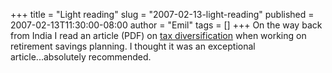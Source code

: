+++
title = "Light reading"
slug = "2007-02-13-light-reading"
published = 2007-02-13T11:30:00-08:00
author = "Emil"
tags = []
+++
On the way back from India I read an article (PDF) on [tax
diversification](https://institutional5.vanguard.com/iip/pdf/CRR_Roth_401k.pdf)
when working on retirement savings planning. I thought it was an
exceptional article...absolutely recommended.
